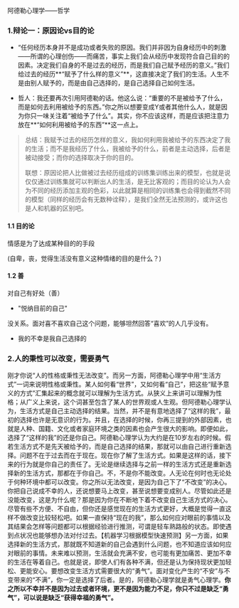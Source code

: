 阿德勒心理学——哲学

### 1.辩论一：原因论vs目的论

* “任何经历本身并不是成功或者失败的原因。我们并非因为自身经历中的刺激——所谓的心理创伤——而痛苦，事实上我们会从经历中发现符合自己目的的因素。决定我们自身的不是过去的经历，而是我们自己赋予经历的意义。”我们给过去的经历**“赋予了什么样的意义”**，这直接决定了我们的生活。人生不是由别人赋予的，而是由自己选择的，是自己选择自己如何生活。

* 哲人：我还要再次引用阿德勒的话。他这么说：“重要的不是被给予了什么，而是如何去利用被给予的东西。”你之所以想要变成Y或者其他什么人，就是因为你只一味关注着“被给予了什么”。其实，你不应该这样，而是应该把注意力放在**“如何利用被给予的东西”**这一点上。

> 总结：我赋予过去的经历怎样的意义，我如何利用我被给予的东西决定了我的生活；而不是我经历了什么，我被给予的什么，前者是主动选择，后者是被动接受；而你的选择取决于你的目的。
>
> 联想：原因论把人比做被过去经历组成的训练集训练出来的模型，也就是说仅仅通过训练集就可以判断出人的生活，是无比客观的；而目的论认为人会为不同的经历添加主观的色彩，以此就算是相同的训练集也会得到截然不同的模型（同样的经历会有无数种诠释），是我们全然无法预测的，或许这也是人和机器的区别吧。

#### 1.1 目的论

情感是为了达成某种目的的手段

(自卑，丧，觉得生活没有意义这种情绪的目的是什么？)

#### 1.2 善

对自己有好处（善）

* "悦纳目前的自己"

没关系。面对喜不喜欢自己这个问题，能够坦然回答“喜欢”的人几乎没有。

* 我的不幸是我自己选择的

### 2.人的秉性可以改变，需要勇气

刚才你说“人的性格或秉性无法改变”。而另一方面，阿德勒心理学中用“生活方式”一词来说明性格或秉性。某人如何看“世界”，又如何看“自己”，把这些“赋予意义的方式”汇集起来的概念就可以理解为生活方式。从狭义上来讲可以理解为性格；从广义上来说，这个词甚至包含了某人的世界观或人生观。但阿德勒心理学认为，生活方式是自己主动选择的结果。当然，并不是有意地选择了“这样的我”，最初的选择也许是无意识的行为。并且，在选择的时候，你再三提到的外部因素，也就是人种、国籍、文化或者家庭环境之类的因素也会产生很大的影响。即便如此，选择了“这样的我”的还是你自己。阿德勒心理学认为大约是在10岁左右的时候。假若生活方式不是先天被给予的，而是自己选择的结果，那就可以由自己进行重新选择。问题不在于过去而在于现在。现在你了解了生活方式。如果是这样的话，接下来的行为就是你自己的责任了。无论是继续选择与之前一样的生活方式还是重新选择新的生活方式，那都在于你自己。不，不是你不能改变。人无论在何时也无论处于何种环境中都可以改变。你之所以无法改变，是因为自己下了“不改变”的决心。你把自己说成不幸的人，还说想要马上改变，甚至说想要变成别人。尽管如此还是没能改变，这是为什么呢？那是因为你在不断地下着不改变自己生活方式的决心。尽管有些不方便、不自由，但你还是感觉现在的生活方式更好，大概是觉得一直这样不做改变比较轻松吧。如果一直保持“现在的我”，那么如何应对眼前的事情以及其结果会怎样等问题都可以根据经验进行推测，可谓是轻车熟路般的状态。即使遇到点状况也能够想办法对付过去。【机器学习根据模型快速预测】另一方面，如果选择新的生活方式，那就既不知道新的自己会遇到什么问题，也不知道应该如何应对眼前的事情。未来难以预测，生活就会充满不安，也可能有更加痛苦、更加不幸的生活在等着自己。也就是说，即使人们有各种不满，但还是认为保持现状更加轻松、更能安心。要想改变生活方式需要很大的“勇气”。面对变化产生的“不安”与不变带来的“不满”，你一定是选择了后者。是的，阿德勒心理学就是勇气心理学。**你之所以不幸并不是因为过去或者环境，更不是因为能力不足，你只不过是缺乏“勇气”，可以说是缺乏“获得幸福的勇气”。**
